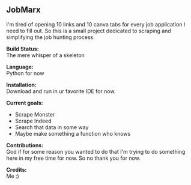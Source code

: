 ## JobMarx
I'm tired of opening 10 links and 10 canva tabs for every job application I need to fill out.
So this is a small project dedicated to scraping and simplifying the job hunting process. 
 
**Build Status:**<br> The mere whisper of a skeleton

**Language:**<br> Python for now

**Installation:**<br> Download and run in ur favorite IDE for now.

**Current goals:**
 - Scrape Monster 
 - Scrape Indeed
 - Search that data in some way
 - Maybe make something a function who knows

**Contributions:**<br>
God if for some reason you wanted to do that I'm trying to 
do something here in my free time for now. So no thank you for now. 

**Credits:**<br>
Me :)